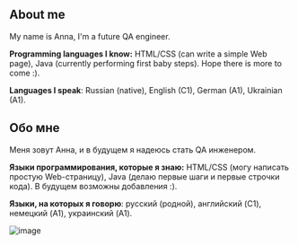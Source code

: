 ## About me

My name is Anna, I'm a future QA engineer.

**Programming languages I know:**
HTML/CSS (can write a simple Web page), Java (currently performing first baby steps). Hope there is more to come :).

**Languages I speak**: Russian (native), English (C1), German (A1), Ukrainian (A1).

## Обо мне

Меня зовут Анна, и в будущем я надеюсь стать QA инженером.

**Языки программирования, которые я знаю:**
HTML/CSS (могу написать простую Web-страницу), Java (делаю первые шаги и первые строчки кода). В будущем возможны добавления :).

**Языки, на которых я говорю**: русский (родной), английский (C1), немецкий (A1), украинский (A1).

![image](https://d.radikal.host/2023/01/20/IMG_9166.md.jpg)

